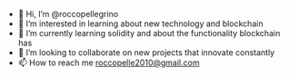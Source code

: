 - 👋 Hi, I’m @roccopellegrino
- 👀 I’m interested in learning about new technology and blockchain
- 🌱 I’m currently learning solidity and about the functionality blockchain has
- 💞️ I’m looking to collaborate on new projects that innovate constantly 
- 📫 How to reach me roccopelle2010@gmail.com

<!---
roccopellegrino/roccopellegrino is a ✨ special ✨ repository because its `README.md` (this file) appears on your GitHub profile.
You can click the Preview link to take a look at your changes.
--->
